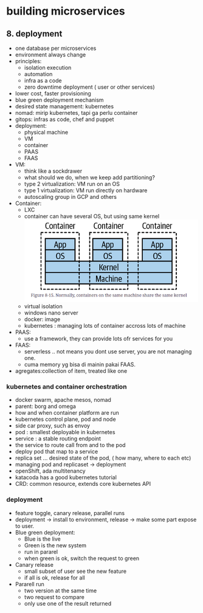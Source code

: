 # building microservices

## 8. deployment
- one database per microservices
- environment always change
- principles:
    - isolation execution
    - automation
    - infra as a code
    - zero downtime deployment ( user or other services)
- lower cost, faster provisioning
- blue green deployment mechanism
- desired state management: kubernetes
- nomad: mirip kubernetes, tapi ga perlu container
- gitops: infras as code, chef and puppet
- deployment:
    - physical machine
    - VM
    - container
    - PAAS
    - FAAS
- VM:
    - think like a sockdrawer
    - what should we do, when we keep add partitioning?
    - type 2 virtualization: VM run on an OS
    - type 1 virtualization: VM run directly on hardware
    - autoscaling group in GCP and others
- Container:
    - LXC
    - container can have several OS, but using same kernel ![container](microservices_container.png)
    - virtual isolation
    - windows nano server
    - docker: image
    - kubernetes : managing lots of container accross lots of machine
- PAAS:
    - use a framework, they can provide lots ofr services for you
- FAAS:
    - serverless .. not means you dont use server, you are not managing one.
    - cuma memory yg bisa di mainin pakai FAAS.
- agregates:collection of item, treated like one

### kubernetes and container orchestration
- docker swarm, apache mesos, nomad
- parent: borg and omega
- how and when container platform are run
- kubernetes control plane, pod and node
- side car proxy, such as envoy
- pod : smallest deployable in kubernetes
- service : a stable routing endpoint
- the service to route call from and to the pod
- deploy pod that map to a service
- replica set ... desired state of the pod, ( how many, where to each etc)
- managing pod and replicaset -> deployment
- openShift, ada multitenancy
- katacoda has a good kubernetes tutorial
- CRD: common resource, extends core kubernetes API

### deployment
- feature toggle, canary release, parallel runs
- deployment -> install to environment, release -> make some part expose to user.
- Blue green deployment:
    - Blue is the live
    - Green is the new system
    - run in pararel
    - when green is ok, switch the request to green
- Canary release
    - small subset of user see the new feature
    - if all is ok, release for all
- Pararell run
    - two version at the same time
    - two request to compare
    - only use one of the result returned